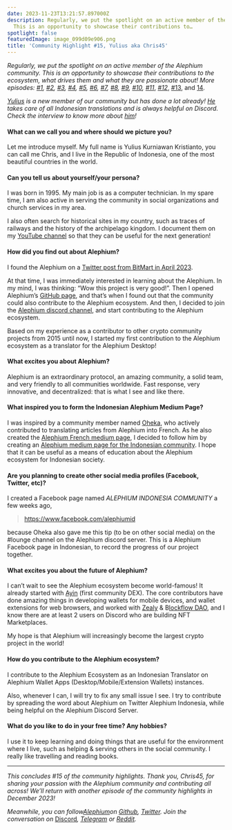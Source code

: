 ```yaml
---
date: 2023-11-23T13:21:57.897000Z
description: Regularly, we put the spotlight on an active member of the Alephium community.
  This is an opportunity to showcase their contributions to…
spotlight: false
featuredImage: image_099d09e906.png
title: 'Community Highlight #15, Yulius aka Chris45'
---
```


_Regularly, we put the spotlight on an active member of the Alephium community. This is an opportunity to showcase their contributions to the ecosystem, what drives them and what they are passionate about! More episodes:_ <a href="https://medium.com/@alephium/community-highlight-wilhelm-k%C3%A4llstr%C3%B6m-aka-oracleuggla-81d3938c5692" data-href="https://medium.com/@alephium/community-highlight-wilhelm-k%C3%A4llstr%C3%B6m-aka-oracleuggla-81d3938c5692"><em>#1</em></a>_,_ <a href="https://medium.com/@alephium/community-highlight-cgi-bin-c102cc106f19" data-href="https://medium.com/@alephium/community-highlight-cgi-bin-c102cc106f19"><em>#2</em></a>_,_ <a href="https://medium.com/@alephium/community-highlight-3-digdug-48a7ec868504" data-href="https://medium.com/@alephium/community-highlight-3-digdug-48a7ec868504"><em>#3</em></a>_,_ <a href="https://medium.com/@alephium/community-highlight-4-montail-e24fd88882a0" data-href="https://medium.com/@alephium/community-highlight-4-montail-e24fd88882a0"><em>#4</em></a>_,_ <a href="https://medium.com/@alephium/community-highlight-5-txn-71c4fd76ffe8" data-href="https://medium.com/@alephium/community-highlight-5-txn-71c4fd76ffe8"><em>#5</em></a>_,_ <a href="https://medium.com/@alephium/community-highlight-6-waldi-zkit-beats-37af1f6df3b8" data-href="https://medium.com/@alephium/community-highlight-6-waldi-zkit-beats-37af1f6df3b8"><em>#6</em></a>_,_ <a href="https://medium.com/@alephium/community-highlight-7-oheka-13d8b4ae025e" data-href="https://medium.com/@alephium/community-highlight-7-oheka-13d8b4ae025e"><em>#7</em></a>_,_ <a href="https://medium.com/@alephium/community-highlight-8-jorge-438510785041" data-href="https://medium.com/@alephium/community-highlight-8-jorge-438510785041"><em>#8</em></a>_,_ <a href="https://medium.com/@alephium/community-highlight-9-dzhemsh-a0a4a98a8489" data-href="https://medium.com/@alephium/community-highlight-9-dzhemsh-a0a4a98a8489"><em>#9</em></a>_,_ <a href="https://medium.com/@alephium/community-highlight-10-lx-aka-lix-fde724cf8d81" data-href="https://medium.com/@alephium/community-highlight-10-lx-aka-lix-fde724cf8d81"><em>#10</em></a>_,_ <a href="https://medium.com/@alephium/community-highlight-11-dr-jekyll-165ab9a51880" data-href="https://medium.com/@alephium/community-highlight-11-dr-jekyll-165ab9a51880"><em>#11</em></a>, <a href="https://medium.com/@alephium/community-highlight-12-sam-a-k-a-energy45-610005a9219b" data-href="https://medium.com/@alephium/community-highlight-12-sam-a-k-a-energy45-610005a9219b"><em>#12</em></a>, <a href="https://medium.com/@alephium/community-highlight-13-ryan-5dbbeaf859e4" data-href="https://medium.com/@alephium/community-highlight-13-ryan-5dbbeaf859e4">#13</a>, and <a href="https://medium.com/@alephium/community-highlight-14-animalmanjan-da8fd051bc38" data-href="https://medium.com/@alephium/community-highlight-14-animalmanjan-da8fd051bc38">14</a>_._

<a href="https://www.instagram.com/yuliuskristianto9/" data-href="https://www.instagram.com/yuliuskristianto9/"><em>Yulius</em></a> _is a new member of our community but has done a lot already!_ <a href="https://web.facebook.com/yulius.kristianto.96/" data-href="https://web.facebook.com/yulius.kristianto.96/"><em>He</em></a> _takes care of all Indonesian translations and is always helpful on Discord. Check the interview to know more about_ <a href="https://www.youtube.com/channel/UCJTaLoG9ao8oxayCZR__DHw" data-href="https://www.youtube.com/channel/UCJTaLoG9ao8oxayCZR__DHw"><em>him</em></a>_!_

#### What can we call you and where should we picture you?

Let me introduce myself. My full name is Yulius Kurniawan Kristianto, you can call me Chris, and I live in the Republic of Indonesia, one of the most beautiful countries in the world.

#### Can you tell us about yourself/your persona?

I was born in 1995. My main job is as a computer technician. In my spare time, I am also active in serving the community in social organizations and church services in my area.

I also often search for historical sites in my country, such as traces of railways and the history of the archipelago kingdom. I document them on my <a href="https://www.youtube.com/channel/UCJTaLoG9ao8oxayCZR__DHw" data-href="https://www.youtube.com/channel/UCJTaLoG9ao8oxayCZR__DHw">YouTube channel</a> so that they can be useful for the next generation!

#### How did you find out about Alephium?

I found the Alephium on a <a href="https://twitter.com/BitMartExchange/status/1646579300672438287" data-href="https://twitter.com/BitMartExchange/status/1646579300672438287">Twitter post from BitMart in April 2023</a>.

At that time, I was immediately interested in learning about the Alephium. In my mind, I was thinking: “Wow this project is very good!”. Then I opened Alephium’s <a href="https://github.com/alephium" data-href="https://github.com/alephium">GitHub page</a>, and that’s when I found out that the community could also contribute to the Alephium ecosystem. And then, I decided to join the [Alephium discord channel](/discord), and start contributing to the Alephium ecosystem.

Based on my experience as a contributor to other crypto community projects from 2015 until now, I started my first contribution to the Alephium ecosystem as a translator for the Alephium Desktop!

#### What excites you about Alephium?

Alephium is an extraordinary protocol, an amazing community, a solid team, and very friendly to all communities worldwide. Fast response, very innovative, and decentralized: that is what I see and like there.

#### What inspired you to form the Indonesian Alephium Medium Page?

I was inspired by a community member named <a href="https://twitter.com/Oheka32" data-href="https://twitter.com/Oheka32">Oheka</a>, who actively contributed to translating articles from Alephium into French. As he also created the <a href="https://medium.com/alephiumfr" data-href="https://medium.com/alephiumfr">Alephium French medium page</a>, I decided to follow him by creating an <a href="https://medium.com/@Alph-Indonesia" data-href="https://medium.com/@Alph-Indonesia">Alephium medium page for the Indonesian community</a>. I hope that it can be useful as a means of education about the Alephium ecosystem for Indonesian society.

#### Are you planning to create other social media profiles (Facebook, Twitter, etc)?

I created a Facebook page named _ALEPHIUM INDONESIA COMMUNITY_ a few weeks ago,

> <a href="https://www.facebook.com/alephiumid" class="markup--anchor markup--pullquote-anchor" data-href="https://www.facebook.com/alephiumid" rel="nofollow noopener">https://www.facebook.com/alephiumid</a>

because Oheka also gave me this tip (to be on other social media) on the \#lounge channel on the Alephium discord server. This is a Alephium Facebook page in Indonesian, to record the progress of our project together.

#### What excites you about the future of Alephium?

I can’t wait to see the Alephium ecosystem become world-famous! It already started with <a href="http://ayin.app" data-href="http://ayin.app">Ayin</a> (first community DEX). The core contributors have done amazing things in developing wallets for mobile devices, and wallet extensions for web browsers, and worked with <a href="https://zealy.io/c/alephium/questboard" data-href="https://zealy.io/c/alephium/questboard">Zealy</a> & B<a href="https://twitter.com/Blockflow_DAO" data-href="https://twitter.com/Blockflow_DAO">lockflow DAO</a>, and I know there are at least 2 users on Discord who are building NFT Marketplaces.

My hope is that Alephium will increasingly become the largest crypto project in the world!

#### How do you contribute to the Alephium ecosystem?

I contribute to the Alephium Ecosystem as an Indonesian Translator on Alephium Wallet Apps (Desktop/Mobile/Extension Wallets) instances.

Also, whenever I can, I will try to fix any small issue I see. I try to contribute by spreading the word about Alephium on Twitter Alephium Indonesia, while being helpful on the Alephium Discord Server.

#### What do you like to do in your free time? Any hobbies?

I use it to keep learning and doing things that are useful for the environment where I live, such as helping & serving others in the social community. I really like travelling and reading books.

---

_This concludes \#15 of the community highlights. Thank you, Chris45, for sharing your passion with the Alephium community and contributing all across! We’ll return with another episode of the community highlights in December 2023!_

_Meanwhile, you can follow[Alephium](/)on_ <a href="https://github.com/alephium/" data-href="https://github.com/alephium/"><em>Github</em></a>_,_ <a href="https://twitter.com/alephium" data-href="https://twitter.com/alephium"><em>Twitter</em></a>_. Join the conversation on_ [Discord](/discord)_,_ <a href="https://t.me/alephiumgroup" data-href="https://t.me/alephiumgroup"><em>Telegram</em></a> _or_ <a href="https://www.reddit.com/r/alephium" data-href="https://www.reddit.com/r/alephium"><em>Reddit</em></a>_._
